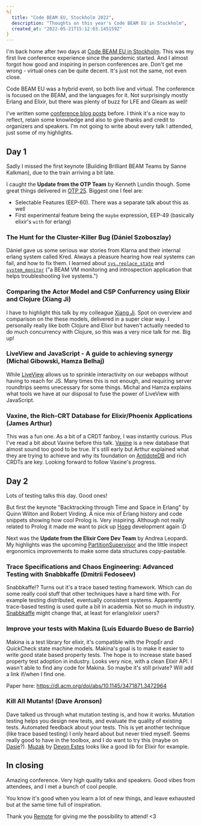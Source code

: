 ```yaml
---
%{
  title: "Code BEAM EU, Stockholm 2022",
  description: "Thoughts on this year's Code BEAM EU in Stockholm",
  created_at: "2022-05-21T15:12:03.145159Z"
}
---
```

I'm back home after two days at [Code BEAM EU in Stockholm](https://codesync.global/conferences/code-beam-sto-2022/). This was my first live conference experience since the pandemic started. And I almost forgot how good and inspiring in person conferences are. Don't get me wrong - virtual ones can be quite decent. It's just not the same, not even close.

Code BEAM EU was a hybrid event, so both live and virtual. The conference is focused on the BEAM, and the languages for it. Not surprisingly mostly Erlang and Elixir, but there was plenty of buzz for LFE and Gleam as well!

I've written some [conference blog posts](https://underthehood.meltwater.com/blog/2018/02/27/two-days-of-fun-at-lambda-days-2018/) before. I think it's a nice way to reflect, retain some knowledge and also to give thanks and credit to organizers and speakers. I'm not going to write about every talk I attended, just some of my highlights.

## Day 1

Sadly I missed the first keynote (Building Brilliant BEAM Teams by Sanne Kalkman), due to the train arriving a bit late.

I caught the **Update from the OTP Team** by Kenneth Lundin though. Some great things delivered in [OTP 25](https://github.com/erlang/otp/releases/tag/OTP-25.0). Biggest one I feel are:

- Selectable Features (EEP-60). There was a separate talk about this as well
- First experimental feature being the `maybe` expression, EEP-49 (basically elixir's `with` for erlang)

### The Hunt for the Cluster-Killer Bug (Dániel Szoboszlay)

Dániel gave us some serious war stories from Klarna and their internal erlang system called Kred. Always a pleasure hearing how real systems can fail, and how to fix them. I learned about [`sys.replace_state`](https://www.erlang.org/doc/man/sys.html#replace_state-2) and [`system_monitor`](https://github.com/klarna-incubator/system_monitor) ("a BEAM VM monitoring and introspection application that helps troubleshooting live systems.")

### Comparing the Actor Model and CSP Confurrency using Elixir and Clojure (Xiang Ji)

I have to highlight this talk by my colleague [Xiang Ji](https://xiangji.me/). Spot on overview and comparison on the these models, delivered in a super clear way. I personally really like both Clojure and Elixir but haven't actually needed to do much concurrency with Clojure, so this was a very nice talk for me. Big up!

### LiveView and JavaScript - A guide to achieving synergy (Michal Gibowski, Hamza Belhaj)

While [LiveView](https://github.com/phoenixframework/phoenix_live_view) allows us to sprinkle interactivity on our webapps without having to reach for JS. Many times this is not enough, and requiring server roundtrips seems unecessary for some things. Michal and Hamza explains what tools we have at our disposal to fuse the power of LiveView with JavaScript.

### Vaxine, the Rich-CRT Database for Elixir/Phoenix Applications (James Arthur)

This was a fun one. As a bit of a CRDT fanboy, I was instantly curious. Plus I've read a bit about Vaxine before this talk. [Vaxine](https://vaxine.io/) is a new database that almost sound too good to be true. It's still early but Arthur explained what they are trying to achieve and why its foundation on [AntidoteDB](https://github.com/AntidoteDB/antidote) and rich CRDTs are key. Looking forward to follow Vaxine's progress.

## Day 2

Lots of testing talks this day. Good ones!

But first the keynote "Backtracking through Time and Space in Erlang" by Quinn Wilton and Robert Virding. A nice mix of Erlang history and code snippets showing how cool Prolog is. Very inspiring. Although not really related to Prolog it made me want to pick up [Hoeg](https://github.com/vorce/hoeg/) development again :D

Next was the **Update from the Elixir Core Dev Team** by Andrea Leopardi. My highlights was the upcoming [PartitionSupervisor](https://hexdocs.pm/elixir/main/PartitionSupervisor.html) and the little inspect ergonomics improvements to make some data structures copy-pastable.

### Trace Specifications and Chaos Engineering: Advanced Testing with Snabbkaffe (Dmitrii Fedoseev)

Snabbkaffe!? Turns out it's a trace based testing framework. Which can do some really cool stuff that other techniques have a hard time with. For example testing distributed, eventually consistent systems. Apparently trace-based testing is used quite a bit in academia. Not so much in industry. [Snabbkaffe](https://github.com/klarna/snabbkaffe) might change that, at least for erlang/elixir users?

### Improve your tests with Makina (Luis Eduardo Bueso de Barrio)

Makina is a test library for elixir, it's compatible with the PropEr and QuickCheck state machine models. Makina's goal is to make it easier to write good state based property tests. The hope is to increase state based property test adoption in industry. Looks very nice, with a clean Elixir API. I wasn't able to find any code for Makina. So maybe it's still private? Will add a link if/when I find one.

Paper here: https://dl.acm.org/doi/abs/10.1145/3471871.3472964

### Kill All Mutants! (Dave Aronson)

Dave talked us through what mutation testing is, and how it works. Mutation testing helps you design new tests, and evaluate the quality of existing tests. Automated feedback about your tests. This is yet another technique (like trace based testing) I only heard about but never tried myself. Seems really good to have in the toolbox, and I do want to try this (maybe on [Dasie](https://github.com/vorce/dasie)?). [Muzak](https://github.com/devonestes/muzak) by [Devon Estes](https://www.devonestes.com/) looks like a good lib for Elixir for example.

## In closing

Amazing conference. Very high quality talks and speakers. Good vibes from attendees, and I met a bunch of cool people.

You know it's good when you learn a lot of new things, and leave exhausted but at the same time full of inspiration.

Thank you [Remote](https://remote.com) for giving me the possibility to attend! <3
